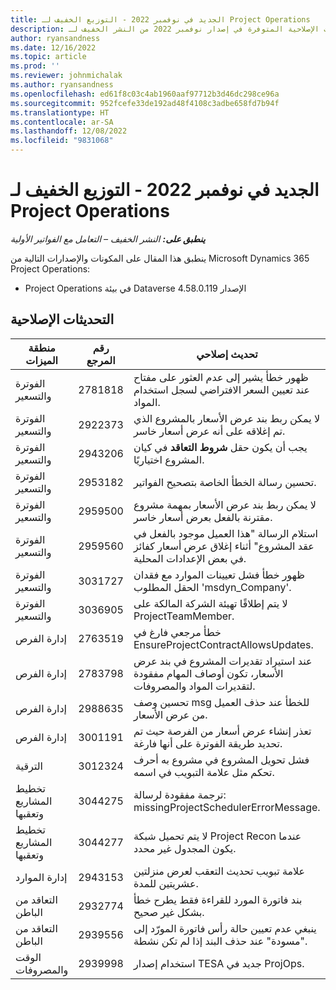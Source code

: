 ```yaml
---
title: الجديد في نوفمبر 2022 - التوزيع الخفيف لـ Project Operations
description: يوفر هذا الموضوع معلومات حول التحديثات الإصلاحية المتوفرة في إصدار نوفمبر 2022 من النشر الخفيف لـ Microsoft Dynamics 365 Project Operations.
author: ryansandness
ms.date: 12/16/2022
ms.topic: article
ms.prod: ''
ms.reviewer: johnmichalak
ms.author: ryansandness
ms.openlocfilehash: ed61f8c03c4ab1960aaf97712b3d46dc298ce96a
ms.sourcegitcommit: 952fcefe33de192ad48f4108c3adbe658fd7b94f
ms.translationtype: HT
ms.contentlocale: ar-SA
ms.lasthandoff: 12/08/2022
ms.locfileid: "9831068"
---
```

# <a name="whats-new-november-2022---project-operations-lite-deployment"></a>الجديد في نوفمبر 2022 - التوزيع الخفيف لـ Project Operations

_**ينطبق على:** النشر الخفيف – التعامل مع الفواتير الأولية_

ينطبق هذا المقال على المكونات والإصدارات التالية من Microsoft Dynamics 365 Project Operations:

- Project Operations في بيئة Dataverse الإصدار 4.58.0.119


## <a name="quality-updates"></a>التحديثات الإصلاحية

| منطقة الميزات | رقم المرجع | تحديث إصلاحي |
| --- | --- | --- |
| الفوترة والتسعير | 2781818  | ظهور خطأ يشير إلى عدم العثور على مفتاح عند تعيين السعر الافتراضي لسجل استخدام المواد. |
| الفوترة والتسعير | 2922373  | لا يمكن ربط بند عرض الأسعار بالمشروع الذي تم إغلاقه على أنه عرض أسعار خاسر. |
| الفوترة والتسعير | 2943206  | يجب أن يكون حقل **شروط التعاقد** في كيان المشروع اختياريًا. |
| الفوترة والتسعير | 2953182  | تحسين رسالة الخطأ الخاصة بتصحيح الفواتير.|
| الفوترة والتسعير | 2959500  | لا يمكن ربط بند عرض الأسعار بمهمة مشروع مقترنة بالفعل بعرض أسعار خاسر.|
| الفوترة والتسعير | 2959560  | استلام الرسالة "هذا العميل موجود بالفعل في عقد المشروع" أثناء إغلاق عرض أسعار كفائز في بعض الإعدادات المحلية. |
| الفوترة والتسعير | 3031727  | ظهور خطأ فشل تعيينات الموارد مع فقدان الحقل المطلوب 'msdyn_Company'. |
| الفوترة والتسعير | 3036905  | لا يتم إطلاقًا تهيئة الشركة المالكة على ProjectTeamMember. |
| إدارة الفرص | 2763519  | خطأ مرجعي فارغ في EnsureProjectContractAllowsUpdates. |
| إدارة الفرص | 2783798  | عند استيراد تقديرات المشروع في بند عرض الأسعار، تكون أوصاف المهام مفقودة لتقديرات المواد والمصروفات.|
| إدارة الفرص | 2988635  | تحسين وصف msg للخطأ عند حذف العميل من عرض الأسعار. |
| إدارة الفرص | 3001191  | تعذر إنشاء عرض أسعار من الفرصة حيث تم تحديد طريقة الفوترة على أنها فارغة. |
| الترقية | 3012324  | فشل تحويل المشروع في مشروع به أحرف تحكم مثل علامة التبويب في اسمه. || تخطيط المشاريع وتعقبها | 2790384  | مهلة OperationSet المعلقة قصيرة للغاية. |
| تخطيط المشاريع وتعقبها | 3044275  | ترجمة مفقودة لرسالة: missingProjectSchedulerErrorMessage. |
| تخطيط المشاريع وتعقبها | 3044277  | لا يتم تحميل شبكة Project Recon عندما يكون المجدول غير محدد.|
| إدارة الموارد | 2943153  | علامة تبويب تحديث التعقب لعرض منزلتين عشريتين للمدة.|
| التعاقد من الباطن | 2932774  | بند فاتورة المورد للقراءة فقط يطرح خطأ بشكل غير صحيح. |
| التعاقد من الباطن | 2939556  | ينبغي عدم تعيين حالة رأس فاتورة المورّد إلى "مسودة" عند حذف البند إذا لم تكن نشطة. |
| الوقت والمصروفات | 2939998  | استخدام إصدار TESA جديد في ProjOps. |
